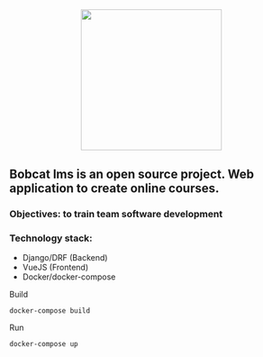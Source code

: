 <h2 align="center">
	<img src="https://i.imgur.com/Y47NmGd.jpg" width="250">
</h2>

## Bobcat lms is an open source project. Web application to create online courses.

### Objectives: to train team software development 

### Technology stack:
 - Django/DRF (Backend)
 - VueJS (Frontend)
 - Docker/docker-compose
 
 

Build

    docker-compose build
Run

    docker-compose up

